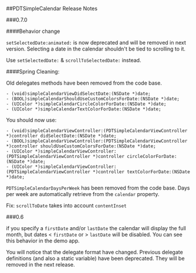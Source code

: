 ##PDTSimpleCalendar Release Notes

###0.7.0

####Behavior change

`setSelectedDate:animated:` is now deprecated and will be removed in next version. Selecting a date in the calendar shouldn't be tied to scrolling to it.

Use `setSelectedDate:` & `scrollToSelectedDate:` instead.

####Spring Cleaning:

Old delegates methods have been removed from the code base.

````
- (void)simpleCalendarViewDidSelectDate:(NSDate *)date;
- (BOOL)simpleCalendarShouldUseCustomColorsForDate:(NSDate *)date;
- (UIColor *)simpleCalendarCircleColorForDate:(NSDate *)date;
- (UIColor *)simpleCalendarTextColorForDate:(NSDate *)date;
````

You should now use:

````
- (void)simpleCalendarViewController:(PDTSimpleCalendarViewController *)controller didSelectDate:(NSDate *)date;
- (BOOL)simpleCalendarViewController:(PDTSimpleCalendarViewController *)controller shouldUseCustomColorsForDate:(NSDate *)date;
- (UIColor *)simpleCalendarViewController:(PDTSimpleCalendarViewController *)controller circleColorForDate:(NSDate *)date;
- (UIColor *)simpleCalendarViewController:(PDTSimpleCalendarViewController *)controller textColorForDate:(NSDate *)date;
````

`PDTSimpleCalendarDaysPerWeek` has been removed from the code base. Days per week are automatically retrieve from the `calendar` property.

Fix: `scrollToDate` takes into account `contentInset`

###0.6

if you specify a `firstDate` and/or `lastDate` the calendar will display the full month, but dates < `firstDate` or > `lastDate` will be disabled. You can see this behavior in the demo app.

You will notice that the delegate format have changed. Previous delegate definitions (and also a static variable) have been deprecated. They will be removed in the next release.